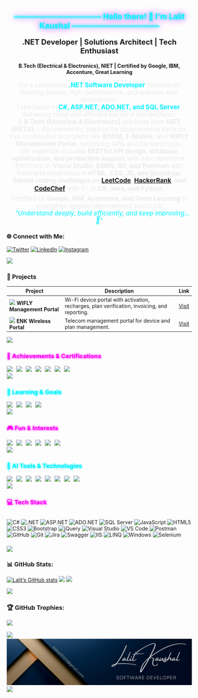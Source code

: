 <h2 align="center" style="color:#00F2FE; text-shadow: 0 0 10px #00F2FE, 0 0 20px #FF00F7;">════════════════ Hello there! 👋 I'm Lalit Kaushal ════════════════</h2>


<p align="center" style="font-size:20px;">
  <b>.NET Developer | Solutions Architect | Tech Enthusiast</b>
</p>
<p align="center">
  <b>B.Tech (Electrical & Electronics), NIET | Certified by Google, IBM, Accenture, Great Learning</b>
</p>

<p align="center" style="color:#EAEAEA; font-size:17px;">
  I'm a passionate <b style="color:#00F2FE;">.NET Software Developer</b> focused on building secure, high-performance, and scalable web applications.<br>
  I specialize in <b style="color:#00F2FE;">C#, ASP.NET, ADO.NET, and SQL Server</b>, delivering clean and efficient backend architectures.<br>
  A <b>B.Tech (Electrical & Electronics)</b> graduate from <b>NIET (AKTU)</b>, I discovered my passion for programming early on.<br>
  I’ve contributed to projects like <b>BOOM, T-Mobile,</b> and <b>WIFLY Management Portal</b>, optimizing APIs and backend logic.<br>
  My expertise includes <b>RESTful API design, database optimization, and production support</b> with zero downtime.<br>
  Proficient in <b>Visual Studio, SSMS, Git, and Postman</b> with front-end experience in <b>HTML, CSS, JS, and Bootstrap</b>.<br>
  <b>Solved coding challenges on <a href="https://leetcode.com/u/lalit007/">LeetCode</a>, <a href="https://www.hackerrank.com/profile/lks007">HackerRank</a>, and <a href="https://www.codechef.com/users/lks231216">CodeChef</a></b> with 5⭐ in <b>C#, Java, and Python</b>.<br>
  Certified by <b>Google, IBM, Accenture, and Great Learning</b> to strengthen modern development practices.<br>
  💡 <i style="color:#00F2FE;">"Understand deeply, build efficiently, and keep improving...🚀"</i>
</p>

### 🌐 Connect with Me:
[![Twitter](https://img.shields.io/badge/Twitter-%231877F2.svg?logo=twitter&logoColor=white)](https://x.com/Lalit231216?t=Z1_m1J7YNO1a7D8Dj9C0Vw&s=09) 
[![LinkedIn](https://img.shields.io/badge/LinkedIn-%230077B5.svg?logo=linkedin&logoColor=white)](https://www.linkedin.com/in/lalit-kaushal-7862501b5/) 
[![Instagram](https://img.shields.io/badge/Instagram-%23E4405F.svg?logo=Instagram&logoColor=white)](https://instagram.com/LalitKaushal)



<img src="https://img.shields.io/badge/════════════════════════════════════════════════════════════════════════════════════════════════════════════════════════════════════════════-008080.svg?style=flat&logoColor=#008080">

### 🚀 Projects

| Project | Description | Link |
|---------|-------------|------|
| <img src="https://upload.wikimedia.org/wikipedia/commons/6/6f/Wi-Fi_logo.png" width="30" /> **WIFLY Management Portal** | Wi-Fi device portal with activation, recharges, plan verification, invoicing, and reporting. | [Visit](https://pos.wifly.us) |
| <img src="https://upload.wikimedia.org/wikipedia/commons/1/1a/Enk_Logo.png" width="30" /> **ENK Wireless Portal** | Telecom management portal for device and plan management. | [Visit](https://pos.enkwirelessinc.com) |


<img src="https://img.shields.io/badge/════════════════════════════════════════════════════════════════════════════════════════════════════════════════════════════════════════════-008080.svg?style=flat&logoColor=#008080">


<h3 style="color:#FF00F7; text-shadow:0 0 5px #FF00F7;">🏅 Achievements & Certifications</h3>

<div style="display:flex; flex-wrap:wrap; gap:10px;">
<a href="https://cloud.google.com/certification/data-engineer"><img src="https://img.shields.io/badge/Google-Professional%20Data%20Engineer-4285F4?style=for-the-badge&logo=google&logoColor=white"></a>
<a href="https://www.ibm.com/certify"><img src="https://img.shields.io/badge/IBM-Full%20Stack%20Development-051E3E?style=for-the-badge&logo=ibm&logoColor=white"></a>
<a href="https://www.accenture.com/"><img src="https://img.shields.io/badge/Accenture-Advanced%20.NET%20Developer-0A0A0A?style=for-the-badge&logo=accenture&logoColor=white"></a>
<a href="https://www.greatlearning.in/"><img src="https://img.shields.io/badge/Great%20Learning-Cloud%20%26%20DevOps-FF5733?style=for-the-badge&logo=greatlearning&logoColor=white"></a>
<a href="https://leetcode.com/lalitkaushal007/"><img src="https://img.shields.io/badge/LeetCode-300%2B%20Challenges-F79F1F?style=for-the-badge&logo=leetcode&logoColor=white"></a>
<a href="https://www.hackerrank.com/lalitkaushal007"><img src="https://img.shields.io/badge/HackerRank-5%20Star%20Rating-2EC866?style=for-the-badge&logo=hackerrank&logoColor=white"></a>
<a href="https://www.codechef.com/users/lalitkaushal007"><img src="https://img.shields.io/badge/CodeChef-5%20Star%20Rating-EC6814?style=for-the-badge&logo=codechef&logoColor=white"></a>
</div>

<img src="https://img.shields.io/badge/════════════════════════════════════════════════════════════════════════════════════════════════════════════════════════════════════════════-008080.svg?style=flat&logoColor=#008080">


<h3 style="color:#00F2FE; text-shadow:0 0 5px #00F2FE;">🎯 Learning & Goals</h3>
<div style="display:flex; flex-wrap:wrap; gap:10px;">
<a href="https://dotnet.microsoft.com/"><img src="https://img.shields.io/badge/.NET%20Core-8.0-512BD4?style=for-the-badge&logo=dotnet&logoColor=white"></a>
<a href="https://azure.microsoft.com/"><img src="https://img.shields.io/badge/Azure-Microsoft%20Cloud-0078D4?style=for-the-badge&logo=microsoft-azure&logoColor=white"></a>
<a href="https://microservices.io/"><img src="https://img.shields.io/badge/Microservices-Architecture-FF6F61?style=for-the-badge"></a>
<a href="https://github.com/lalitkaushal007"><img src="https://img.shields.io/badge/Open%20Source-Contributions-4ABF3D?style=for-the-badge&logo=github&logoColor=white"></a>
   

</div>

<img src="https://img.shields.io/badge/════════════════════════════════════════════════════════════════════════════════════════════════════════════════════════════════════════════-008080.svg?style=flat&logoColor=#008080">


<h3 style="color:#FF00F7; text-shadow:0 0 5px #FF00F7;">🎮 Fun & Interests</h3>
<div style="display:flex; flex-wrap:wrap; gap:10px;">
<a href="https://leetcode.com/lalitkaushal007/"><img src="https://img.shields.io/badge/LeetCode-Problem%20Solving-F79F1F?style=for-the-badge&logo=leetcode&logoColor=white"></a>
<a href="https://www.hackerrank.com/lalitkaushal007"><img src="https://img.shields.io/badge/HackerRank-Competitive%20Programming-2EC866?style=for-the-badge&logo=hackerrank&logoColor=white"></a>
<a href="https://www.codechef.com/users/lalitkaushal007"><img src="https://img.shields.io/badge/CodeChef-Programming%20Contests-EC6814?style=for-the-badge&logo=codechef&logoColor=white"></a>
<a href="#"><img src="https://img.shields.io/badge/Photography-Hobby-FF69B4?style=for-the-badge&logo=instagram&logoColor=white"></a>
<a href="#"><img src="https://img.shields.io/badge/Traveling-Adventure-1E90FF?style=for-the-badge&logo=airbnb&logoColor=white"></a>
<a href="#"><img src="https://img.shields.io/badge/Music-Hobby-9400D3?style=for-the-badge&logo=spotify&logoColor=white"></a>
</div>

<img src="https://img.shields.io/badge/════════════════════════════════════════════════════════════════════════════════════════════════════════════════════════════════════════════-008080.svg?style=flat&logoColor=#008080">


<h3 style="color:#00F2FE; text-shadow:0 0 5px #00F2FE;">🤖 AI Tools & Technologies</h3>
<div style="display:flex; flex-wrap:wrap; gap:10px;">
<a href="https://chat.openai.com/"><img src="https://img.shields.io/badge/ChatGPT-OpenAI-74aa9c?style=for-the-badge&logo=openai&logoColor=white"></a>
<a href="https://openai.com/dall-e"><img src="https://img.shields.io/badge/DALL·E-OpenAI-F6D258?style=for-the-badge&logo=openai&logoColor=black"></a>
<a href="https://www.midjourney.com/"><img src="https://img.shields.io/badge/MidJourney-AI-FF0080?style=for-the-badge"></a>
<a href="https://www.anthropic.com/"><img src="https://img.shields.io/badge/Claude-Anthropic-4B8BBE?style=for-the-badge&logo=anthropic&logoColor=white"></a>
<a href="https://bard.google.com/"><img src="https://img.shields.io/badge/Bard-Google-4285F4?style=for-the-badge&logo=google&logoColor=white"></a>
<a href="https://github.com/features/copilot"><img src="https://img.shields.io/badge/GitHub%20Copilot-Microsoft-00C8FF?style=for-the-badge&logo=github&logoColor=white"></a>
<a href="https://stability.ai/stable-diffusion"><img src="https://img.shields.io/badge/Stable%20Diffusion-AI-FBAF00?style=for-the-badge"></a>
<a href="https://openai.com/research/whisper"><img src="https://img.shields.io/badge/Whisper-OpenAI-10A37F?style=for-the-badge&logo=openai&logoColor=white"></a>
</div>

<img src="https://img.shields.io/badge/════════════════════════════════════════════════════════════════════════════════════════════════════════════════════════════════════════════-008080.svg?style=flat&logoColor=#008080">


<h3 style="color:#FF00F7; text-shadow:0 0 5px #FF00F7;">💻 Tech Stack</h3>
<div style="display:flex; flex-wrap:wrap; gap:8px;">


![C#](https://img.shields.io/badge/c%23-%23239120.svg?style=flat&logo=c-sharp&logoColor=white)
![.NET](https://img.shields.io/badge/.NET-512BD4?style=flat&logo=dotnet&logoColor=white)
![ASP.NET](https://img.shields.io/badge/ASP.NET-%230078D4.svg?style=flat&logo=.net&logoColor=white)
![ADO.NET](https://img.shields.io/badge/ADO.NET-%235C2D91.svg?style=flat&logo=dotnet&logoColor=white)
![SQL Server](https://img.shields.io/badge/Microsoft%20SQL%20Server-CC2927?style=flat&logo=microsoft%20sql%20server&logoColor=white)
![JavaScript](https://img.shields.io/badge/javascript-%23323330.svg?style=flat&logo=javascript&logoColor=%23F7DF1E)
![HTML5](https://img.shields.io/badge/html5-%23E34F26.svg?style=flat&logo=html5&logoColor=white)
![CSS3](https://img.shields.io/badge/css3-%231572B6.svg?style=flat&logo=css3&logoColor=white)
![Bootstrap](https://img.shields.io/badge/bootstrap-%23563D7C.svg?style=flat&logo=bootstrap&logoColor=white)
![jQuery](https://img.shields.io/badge/jquery-%230769AD.svg?style=flat&logo=jquery&logoColor=white)
![Visual Studio](https://img.shields.io/badge/Visual%20Studio-5C2D91.svg?style=flat&logo=visual-studio&logoColor=white)
![VS Code](https://img.shields.io/badge/VS%20Code-007ACC?style=flat&logo=visual-studio-code&logoColor=white)
![Postman](https://img.shields.io/badge/Postman-FF6C37?style=flat&logo=postman&logoColor=white)
![GitHub](https://img.shields.io/badge/github-%23121011.svg?style=flat&logo=github&logoColor=white)
![Git](https://img.shields.io/badge/git-%23F05033.svg?style=flat&logo=git&logoColor=white)
![Jira](https://img.shields.io/badge/jira-%230A0FFF.svg?style=flat&logo=jira&logoColor=white)
![Swagger](https://img.shields.io/badge/Swagger-85EA2D?style=flat&logo=swagger&logoColor=black)
![IIS](https://img.shields.io/badge/IIS-0078D7?style=flat&logo=microsoft&logoColor=white)
![LINQ](https://img.shields.io/badge/LINQ-.NET%20Language%20Integrated%20Query-512BD4?style=flat&logo=dotnet&logoColor=white)
![Windows](https://img.shields.io/badge/Windows-0078D6?style=flat&logo=windows&logoColor=white)
![Selenium](https://img.shields.io/badge/Selenium-43B02A?style=flat&logo=selenium&logoColor=white)

<img src="https://img.shields.io/badge/════════════════════════════════════════════════════════════════════════════════════════════════════════════════════════════════════════════-008080.svg?style=flat&logoColor=#008080">
</div>

### 📊 GitHub Stats:
[![Lalit’s GitHub stats](https://github-readme-stats.vercel.app/api?username=lalitkaushal007&theme=dark&count_private=true&show_icons=true)](https://github.com/lalitkaushal007)
![](https://github-readme-streak-stats.herokuapp.com/?user=lalitkaushal007&theme=dark)
![](https://github-readme-stats.vercel.app/api/top-langs/?username=lalitkaushal007&count_private=true&show_icons=true&theme=dark)



<img src="https://img.shields.io/badge/════════════════════════════════════════════════════════════════════════════════════════════════════════════════════════════════════════════-008080.svg?style=flat&logoColor=#008080">



### 🏆 GitHub Trophies:
![](https://github-profile-trophy.vercel.app/?username=lalitkaushal007&theme=radical&no-frame=false&no-bg=false&margin-w=4)



<img src="https://img.shields.io/badge/════════════════════════════════════════════════════════════════════════════════════════════════════════════════════════════════════════════-008080.svg?style=flat&logoColor=#008080">


<img src="https://github.com/lalitkaushal007/lalitkaushal007/blob/main/header_.jpg" />

<img src="https://img.shields.io/badge/══════════════════════════════════════════════════════════════ThankYou_for_Visiting══════════════════════════════════════════════════════════-008080.svg?style=flat&logoColor=#008080">
